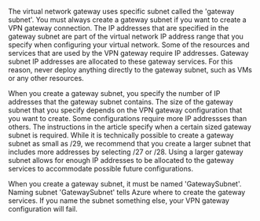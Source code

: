 The virtual network gateway uses specific subnet called the 'gateway subnet'. You must always create a gateway subnet if you want to create a VPN gateway connection. The IP addresses that are specified in the gateway subnet are part of the virtual network IP address range that you specify when configuring your virtual network. Some of the resources and services that are used by the VPN gateway require IP addresses. Gateway subnet IP addresses are allocated to these gateway services. For this reason, never deploy anything directly to the gateway subnet, such as VMs or any other resources.

When you create a gateway subnet, you specify the number of IP addresses that the gateway subnet contains. The size of the gateway subnet that you specify depends on the VPN gateway configuration that you want to create. Some configurations require more IP addressses than others. The instructions in the article specify when a certain sized gateway subnet is required. While it is technically possible to create a gateway subnet as small as /29, we recommend that you create a larger subnet that includes more addresses by selecting /27 or /28. Using a larger gateway subnet allows for enough IP addresses to be allocated to the gateway services to accommodate possible future configurations.

When you create a gateway subnet, it must be named 'GatewaySubnet'. Naming subnet 'GatewaySubnet' tells Azure where to create the gateway services. If you name the subnet something else, your VPN gateway configuration will fail.
